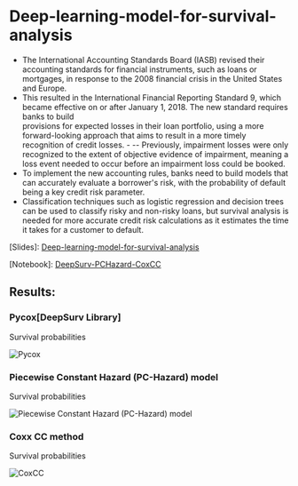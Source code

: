 # Deep-learning-model-for-survival-analysis

- The International Accounting Standards Board (IASB) revised their accounting standards for financial instruments, such as loans or mortgages, in response to the 2008   financial crisis in the United States and Europe. 
- This resulted in the International Financial Reporting Standard 9, which became effective on or after January 1, 2018. The new standard requires banks to build      
  provisions for expected losses in their loan portfolio, using a more forward-looking approach that aims to result in a more timely recognition of credit losses. -  -- Previously, impairment losses were only recognized to the extent of objective evidence of impairment, meaning a loss event needed to occur before an impairment loss 
  could be booked. 
- To implement the new accounting rules, banks need to build models that can accurately evaluate a borrower's risk, with the probability of default being a key credit   risk parameter. 
- Classification techniques such as logistic regression and decision trees can be used to classify risky and non-risky loans, but survival analysis is needed for more   accurate credit risk calculations as it estimates the time it takes for a customer to default.


[Slides]: <a href="https://github.com/sprasadhpy/Deep-learning-model-for-survival-analysis/blob/main/LD-PR02.pdf" target="_blank">Deep-learning-model-for-survival-analysis</a>

[Notebook]: <a href="https://github.com/sprasadhpy/Deep-learning-model-for-survival-analysis/blob/main/Deep%20learning%20for%20survival%20models-Copy1.ipynb" target="_blank">DeepSurv-PCHazard-CoxCC</a>


## Results: ##

### Pycox[DeepSurv Library] ###
Survival probabilities 

![Pycox](https://user-images.githubusercontent.com/40602129/219292293-947ef923-ca96-4edf-bedf-e2c26aaced84.JPG)


###  Piecewise Constant Hazard (PC-Hazard) model ###
Survival probabilities 

![Piecewise Constant Hazard (PC-Hazard) model](https://user-images.githubusercontent.com/40602129/219292463-8c6968e5-820f-49d9-a8a6-9b27dce78db4.JPG)



### Coxx CC method ###
Survival probabilities 

![CoxCC](https://user-images.githubusercontent.com/40602129/219292516-1eab1059-5622-4d0e-82af-240559011bf7.JPG)
